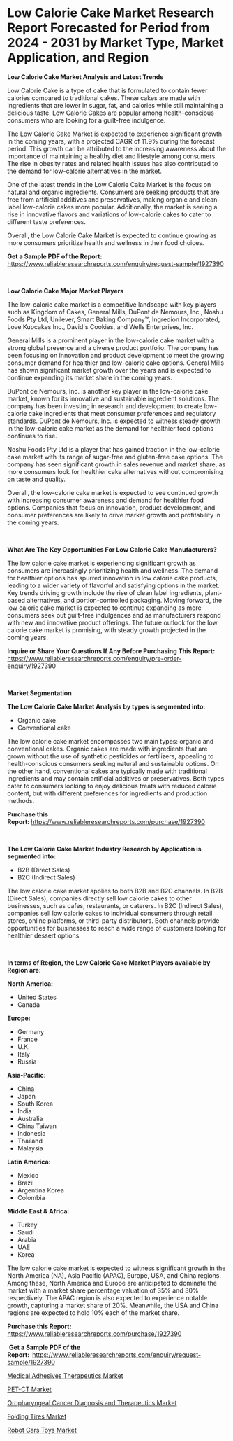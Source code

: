 <p><h1>Low Calorie Cake Market Research Report Forecasted for Period from 2024 -  2031 by Market Type, Market Application, and Region</h1></p><p><strong>Low Calorie Cake Market Analysis and Latest Trends</strong></p>
<p><p>Low Calorie Cake is a type of cake that is formulated to contain fewer calories compared to traditional cakes. These cakes are made with ingredients that are lower in sugar, fat, and calories while still maintaining a delicious taste. Low Calorie Cakes are popular among health-conscious consumers who are looking for a guilt-free indulgence.</p><p>The Low Calorie Cake Market is expected to experience significant growth in the coming years, with a projected CAGR of 11.9% during the forecast period. This growth can be attributed to the increasing awareness about the importance of maintaining a healthy diet and lifestyle among consumers. The rise in obesity rates and related health issues has also contributed to the demand for low-calorie alternatives in the market.</p><p>One of the latest trends in the Low Calorie Cake Market is the focus on natural and organic ingredients. Consumers are seeking products that are free from artificial additives and preservatives, making organic and clean-label low-calorie cakes more popular. Additionally, the market is seeing a rise in innovative flavors and variations of low-calorie cakes to cater to different taste preferences.</p><p>Overall, the Low Calorie Cake Market is expected to continue growing as more consumers prioritize health and wellness in their food choices.</p></p>
<p><strong>Get a Sample PDF of the Report:&nbsp;</strong> <a href="https://www.reliableresearchreports.com/enquiry/request-sample/1927390">https://www.reliableresearchreports.com/enquiry/request-sample/1927390</a></p>
<p>&nbsp;</p>
<p><strong>Low Calorie Cake Major Market Players</strong></p>
<p><p>The low-calorie cake market is a competitive landscape with key players such as Kingdom of Cakes, General Mills, DuPont de Nemours, Inc., Noshu Foods Pty Ltd, Unilever, Smart Baking Company™, Ingredion Incorporated, Love Kupcakes Inc., David's Cookies, and Wells Enterprises, Inc.</p><p>General Mills is a prominent player in the low-calorie cake market with a strong global presence and a diverse product portfolio. The company has been focusing on innovation and product development to meet the growing consumer demand for healthier and low-calorie cake options. General Mills has shown significant market growth over the years and is expected to continue expanding its market share in the coming years.</p><p>DuPont de Nemours, Inc. is another key player in the low-calorie cake market, known for its innovative and sustainable ingredient solutions. The company has been investing in research and development to create low-calorie cake ingredients that meet consumer preferences and regulatory standards. DuPont de Nemours, Inc. is expected to witness steady growth in the low-calorie cake market as the demand for healthier food options continues to rise.</p><p>Noshu Foods Pty Ltd is a player that has gained traction in the low-calorie cake market with its range of sugar-free and gluten-free cake options. The company has seen significant growth in sales revenue and market share, as more consumers look for healthier cake alternatives without compromising on taste and quality.</p><p>Overall, the low-calorie cake market is expected to see continued growth with increasing consumer awareness and demand for healthier food options. Companies that focus on innovation, product development, and consumer preferences are likely to drive market growth and profitability in the coming years.</p></p>
<p>&nbsp;</p>
<p><strong>What Are The Key Opportunities For Low Calorie Cake Manufacturers?</strong></p>
<p><p>The low calorie cake market is experiencing significant growth as consumers are increasingly prioritizing health and wellness. The demand for healthier options has spurred innovation in low calorie cake products, leading to a wider variety of flavorful and satisfying options in the market. Key trends driving growth include the rise of clean label ingredients, plant-based alternatives, and portion-controlled packaging. Moving forward, the low calorie cake market is expected to continue expanding as more consumers seek out guilt-free indulgences and as manufacturers respond with new and innovative product offerings. The future outlook for the low calorie cake market is promising, with steady growth projected in the coming years.</p></p>
<p><strong>Inquire or Share Your Questions If Any Before Purchasing This Report:</strong> <a href="https://www.reliableresearchreports.com/enquiry/pre-order-enquiry/1927390">https://www.reliableresearchreports.com/enquiry/pre-order-enquiry/1927390</a></p>
<p>&nbsp;</p>
<p><strong>Market Segmentation</strong></p>
<p><strong>The Low Calorie Cake Market Analysis by types is segmented into:</strong></p>
<p><ul><li>Organic cake</li><li>Conventional cake</li></ul></p>
<p><p>The low calorie cake market encompasses two main types: organic and conventional cakes. Organic cakes are made with ingredients that are grown without the use of synthetic pesticides or fertilizers, appealing to health-conscious consumers seeking natural and sustainable options. On the other hand, conventional cakes are typically made with traditional ingredients and may contain artificial additives or preservatives. Both types cater to consumers looking to enjoy delicious treats with reduced calorie content, but with different preferences for ingredients and production methods.</p></p>
<p><strong>Purchase this Report:&nbsp;</strong><a href="https://www.reliableresearchreports.com/purchase/1927390">https://www.reliableresearchreports.com/purchase/1927390</a></p>
<p>&nbsp;</p>
<p><strong>The Low Calorie Cake Market Industry Research by Application is segmented into:</strong></p>
<p><ul><li>B2B (Direct Sales)</li><li>B2C (Indirect Sales)</li></ul></p>
<p><p>The low calorie cake market applies to both B2B and B2C channels. In B2B (Direct Sales), companies directly sell low calorie cakes to other businesses, such as cafes, restaurants, or caterers. In B2C (Indirect Sales), companies sell low calorie cakes to individual consumers through retail stores, online platforms, or third-party distributors. Both channels provide opportunities for businesses to reach a wide range of customers looking for healthier dessert options.</p></p>
<p>&nbsp;</p>
<p><strong>In terms of Region, the Low Calorie Cake Market Players available by Region are:</strong></p>
<p>
    <p> <strong> North America: </strong>
        <ul>
            <li>United States</li>
            <li>Canada</li>
        </ul>
        </p> 
    <p> <strong> Europe: </strong>
        <ul>
            <li>Germany</li>
            <li>France</li>
            <li>U.K.</li>
            <li>Italy</li>
            <li>Russia</li>
        </ul>
        </p> 
    <p> <strong> Asia-Pacific: </strong>
        <ul>
            <li>China</li>
            <li>Japan</li>
            <li>South Korea</li>
            <li>India</li>
            <li>Australia</li>
            <li>China Taiwan</li>
            <li>Indonesia</li>
            <li>Thailand</li>
            <li>Malaysia</li>
        </ul>
        </p> 
    <p> <strong> Latin America: </strong>
        <ul>
            <li>Mexico</li>
            <li>Brazil</li>
            <li>Argentina Korea</li>
            <li>Colombia</li>
        </ul>
        </p> 
    <p> <strong> Middle East & Africa: </strong>
        <ul>
            <li>Turkey</li>
            <li>Saudi</li>
            <li>Arabia</li>
            <li>UAE</li>
            <li>Korea</li>
        </ul>
    </p>
    </p>
<p><p>The low calorie cake market is expected to witness significant growth in the North America (NA), Asia Pacific (APAC), Europe, USA, and China regions. Among these, North America and Europe are anticipated to dominate the market with a market share percentage valuation of 35% and 30% respectively. The APAC region is also expected to experience notable growth, capturing a market share of 20%. Meanwhile, the USA and China regions are expected to hold 10% each of the market share.</p></p>
<p><strong>Purchase this Report: </strong><a href="https://www.reliableresearchreports.com/purchase/1927390">https://www.reliableresearchreports.com/purchase/1927390</a></p>
<p>&nbsp;<strong>Get a Sample PDF of the Report:&nbsp;&nbsp;</strong><a href="https://www.reliableresearchreports.com/enquiry/request-sample/1927390">https://www.reliableresearchreports.com/enquiry/request-sample/1927390</a></p>
<p><strong></strong></p>
<p><p><a href="https://fuschia-pecorino-a6d.notion.site/Medical-Adhesives-Therapeutics-Market-Analysis-Examines-its-Scope-on-Growth-Opportunities-and-Forec-e35c03d2a46a44c393b847161e07bb5a">Medical Adhesives Therapeutics Market</a></p><p><a href="https://florentine-yuzu-f42.notion.site/PET-CT-Market-Provides-Detailed-Segmentation-of-this-Market-based-on-Type-Application-and-Region-a-2ccf62b23aea4d5d86378c46f81a7995">PET-CT Market</a></p><p><a href="https://changeable-paste-463.notion.site/Decoding-the-Oropharyngeal-Cancer-Diagnosis-and-Therapeutics-Market-A-Deep-Dive-into-the-Latest-Mar-a3503121b31d4fb4b7797745c4732d28">Oropharyngeal Cancer Diagnosis and Therapeutics Market</a></p><p><a href="https://view.publitas.com/reportprime-1/folding-tires-market-offer-valuable-insights-into-market-size-market-share-market-trends-and-projections-spanning-from-2024-to-2031/">Folding Tires Market</a></p><p><a href="https://view.publitas.com/reportprime-1/robot-cars-toys-market-size-market-trends-and-growth-outlook-forecasted-for-period-from-2024-to-2031/">Robot Cars Toys Market</a></p></p>